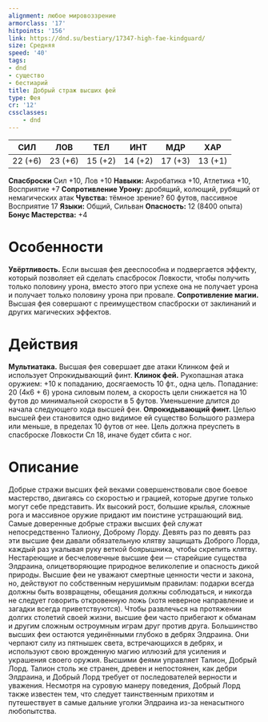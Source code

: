 ```yaml
---
alignment: любое мировоззрение
armorclass: '17'
hitpoints: '156'
link: https://dnd.su/bestiary/17347-high-fae-kindguard/
size: Средняя
speed: '40'
tags:
- dnd
- существо
- бестиарий
title: Добрый страж высших фей
type: Фея
cr: '12'
cssclasses:
    - dnd
---
```



| СИЛ | ЛОВ | ТЕЛ | ИНТ | МДР | ХАР |
|---|---|---|---|---|---|
| 22 (+6) | 23 (+6) | 15 (+2) | 14 (+2) | 17 (+3) | 13 (+1) |
**Спасброски** Сил +10, Лов +10
**Навыки:** Акробатика +10, Атлетика +10, Восприятие +7
**Сопротивление Урону:** дробящий, колющий, рубящий от немагических атак
**Чувства:** тёмное зрение? 60 футов, пассивное Восприятие 17
**Языки:** Общий, Сильван
**Опасность:** 12 (8400 опыта)
**Бонус Мастерства:** +4


# Особенности
**Увёртливость.** Если высшая фея дееспособна и подвергается эффекту, который позволяет ей сделать спасбросок Ловкости, чтобы получить только половину урона, вместо этого при успехе она не получает урона и получает только половину урона при провале.
**Сопротивление магии.** Высшая фея совершают с преимуществом спасброски от заклинаний и других магических эффектов.


# Действия
**Мультиатака.** Высшая фея совершает две атаки Клинком фей и использует Опрокидывающий финт.
**Клинок фей.** Рукопашная атака оружием: +10 к попаданию, досягаемость 10 фт., одна цель. Попадание: 20 (4к6 + 6) урона силовым полем, а скорость цели снижается на 10 футов до минимальной скорости в 5 футов. Уменьшение длится до начала следующего хода высшей феи.
**Опрокидывающий финт.** Целью высшей феи становится одно видимое ей существо Большого размера или меньше, в пределах 10 футов от нее. Цель должна преуспеть в спасброске Ловкости Сл 18, иначе будет сбита с ног.


# Описание
Добрые стражи высших фей веками совершенствовали свое боевое мастерство, двигаясь со скоростью и грацией, которые другие только могут себе представить. Их высокий рост, большие крылья, сложные рога и массивное оружие придают им поистине устрашающий вид. Самые доверенные добрые стражи высших фей служат непосредственно Талиону, Доброму Лорду. Девять раз по девять раз эти высшие феи давали обязательную клятву защищать Доброго Лорда, каждый раз укалывая руку веткой боярышника, чтобы скрепить клятву. Нестареющие и бесчеловечные высшие феи — старейшие существа Элдраина, олицетворяющие природное великолепие и опасность дикой природы. Высшие феи не уважают смертные ценности чести и закона, но, действуют по собственным нерушимым правилам: подарки всегда должны быть возвращены, обещания должны соблюдаться, и никогда не следует говорить откровенную ложь (хотя неверное направление и загадки всегда приветствуются). Чтобы развлечься на протяжении долгих столетий своей жизни, высшие феи часто прибегают к обманам и другим сложным остроумным играм друг против друга. Большинство высших феи остаются уединёнными глубоко в дебрях Элдраина. Они черпают силу из пятнышек света, встречающихся в дебрях, и используют свою врожденную магию иллюзий для усиления и украшения своего оружия. Высшими феями управляет Талион, Добрый Лорд. Талион столь же странен, древен и непостоянен, как дебри Элдраина, и Добрый Лорд требует от последователей верности и уважения. Несмотря на суровую манеру поведения, Добрый Лорд также известен тем, что следует таинственным прихотям и путешествует в самые дальние уголки Элдраина из-за ненасытного любопытства.